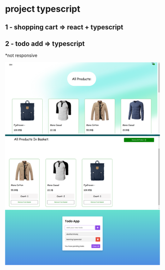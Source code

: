 # project typescript





## 1 - shopping cart => react + typescript
## 2 - todo add => typescript

*not responsive 

<img src="https://github.com/abolfazl-khalaj/mini-project_typescript/blob/main/Screenshot%20(82).png">
<img src="https://github.com/abolfazl-khalaj/mini-project_typescript/blob/main/Screenshot%20(83).png">
<img src="https://github.com/abolfazl-khalaj/mini-project_typescript/blob/main/Screenshot%20(80).png">
